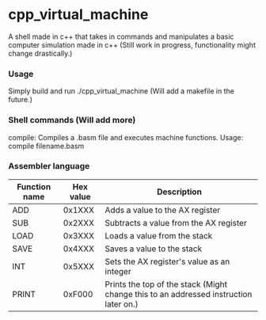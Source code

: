 # cpp_virtual_machine

A shell made in c++ that takes in commands and manipulates a basic computer simulation made in c++ (Still work in progress, functionality might change drastically.)

### Usage

Simply build and run ./cpp_virtual_machine (Will add a makefile in the future.)

### Shell commands (Will add more)

compile: Compiles a .basm file and executes machine functions.
  Usage: compile filename.basm

### Assembler language

| Function name | Hex value | Description                                                                           |
|---------------|-----------|---------------------------------------------------------------------------------------|
| ADD           | 0x1XXX    | Adds a value to the AX register                                                       |
| SUB           | 0x2XXX    | Subtracts a value from the AX register                                                |
| LOAD          | 0x3XXX    | Loads a value from the stack                                                          |
| SAVE          | 0x4XXX    | Saves a value to the stack                                                            |
| INT           | 0x5XXX    | Sets the AX register's value as an integer                                            |
| PRINT         | 0xF000    | Prints the top of the stack (Might change this to an addressed instruction later on.) |
